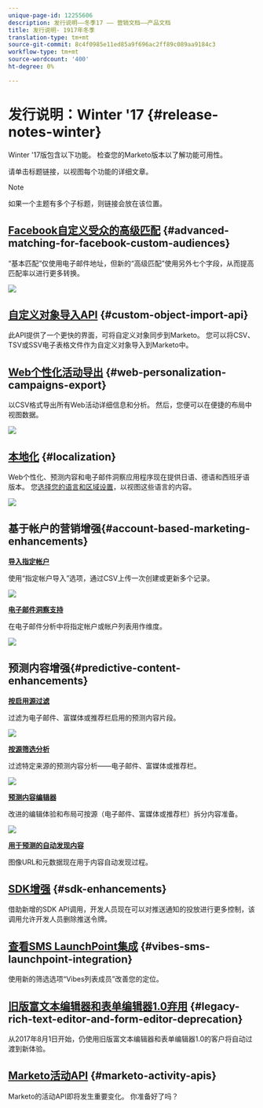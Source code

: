 ```yaml
---
unique-page-id: 12255606
description: 发行说明——冬季17 —— 营销文档——产品文档
title: 发行说明- 1917年冬季
translation-type: tm+mt
source-git-commit: 8c4f0985e11ed85a9f696ac2ff89c089aa9184c3
workflow-type: tm+mt
source-wordcount: '400'
ht-degree: 0%

---
```



# 发行说明：Winter &#39;17 {#release-notes-winter}

Winter &#39;17版包含以下功能。 检查您的Marketo版本以了解功能可用性。

请单击标题链接，以视图每个功能的详细文章。

>[!NOTE]
>
>如果一个主题有多个子标题，则链接会放在该位置。

## [Facebook自定义受众的高级匹配](/help/marketo/product-docs/demand-generation/ad-network-integrations/add-facebook-custom-audiences-as-a-launchpoint-service.md) {#advanced-matching-for-facebook-custom-audiences}

“基本匹配”仅使用电子邮件地址，但新的“高级匹配”使用另外七个字段，从而提高匹配率以进行更多转换。

![](assets/fb-custom-audiences-schebsches.png)

## [自定义对象导入API](http://developers.marketo.com/rest-api/lead-database/custom-objects/) {#custom-object-import-api}

此API提供了一个更快的界面，可将自定义对象同步到Marketo。 您可以将CSV、TSV或SSV电子表格文件作为自定义对象导入到Marketo中。

## [Web个性化活动导出](/help/marketo/product-docs/web-personalization/working-with-web-campaigns/export-web-campaign-data.md) {#web-personalization-campaigns-export}

以CSV格式导出所有Web活动详细信息和分析。 然后，您便可以在便捷的布局中视图数据。

![](assets/web-personalization-csv-download-hand.png)

## [本地化](http://docs.marketo.com/display/docs/web+personalization) {#localization}

Web个性化、预测内容和电子邮件洞察应用程序现在提供日语、德语和西班牙语版本。 您[选择您的语言和区域设置](/help/marketo/product-docs/administration/settings/select-your-language-locale-and-time-zone.md)，以视图这些语言的内容。

![](assets/japanese-web-personalization.png)

## 基于帐户的营销增强{#account-based-marketing-enhancements}

**[导入指定帐户](/help/marketo/product-docs/account-based-marketing/target/named-accounts/import-named-accounts.md)**

使用“指定帐户导入”选项，通过CSV上传一次创建或更新多个记录。

![](assets/inatwo.png)

**[电子邮件洞察支持](/help/marketo/product-docs/reporting/email-insights/filtering-in-email-insights.md)**

在电子邮件分析中将指定帐户或帐户列表用作维度。

![](assets/ei.png)

## 预测内容增强{#predictive-content-enhancements}

**[按启用源过滤](/help/marketo/product-docs/predictive-content/working-with-predictive-content/understanding-predictive-content.md)**

过滤为电子邮件、富媒体或推荐栏启用的预测内容片段。

![](assets/predictive-content-enabled-source.png)

**[按源筛选分析](/help/marketo/product-docs/predictive-content/working-with-predictive-content/understanding-predictive-content.md)**

过滤特定来源的预测内容分析——电子邮件、富媒体或推荐栏。

![](assets/predictive-content-analytics-by-source.png)

**[预测内容编辑器](http://docs.marketo.com/display/docs/edit+predictive+content)**

改进的编辑体验和布局可按源（电子邮件、富媒体或推荐栏）拆分内容准备。

![](assets/predictive-content-editor.png)

**[用于预测的自动发现内容](/help/marketo/product-docs/predictive-content/getting-started/enable-content-discovery.md)**

图像URL和元数据现在用于内容自动发现过程。

## [SDK增强](http://developers.marketo.com/mobile/) {#sdk-enhancements}

借助新增的SDK API调用，开发人员现在可以对推送通知的投放进行更多控制，该调用允许开发人员删除推送令牌。

## [查看SMS LaunchPoint集成](/help/marketo/product-docs/mobile-marketing/vibes-sms-messages/use-vibes-sms-messages-in-smart-list-triggers-and-filters.md) {#vibes-sms-launchpoint-integration}

使用新的筛选选项“Vibes列表成员”改善您的定位。

## [旧版富文本编辑器和表单编辑器1.0弃用](https://nation.marketo.com/docs/DOC-4315) {#legacy-rich-text-editor-and-form-editor-deprecation}

从2017年8月1日开始，仍使用旧版富文本编辑器和表单编辑器1.0的客户将自动过渡到新体验。

## [Marketo活动API](https://developers.marketo.com/blog/important-change-activity-records-marketo-apis/) {#marketo-activity-apis}

Marketo的活动API即将发生重要变化。 你准备好了吗？
